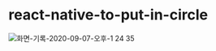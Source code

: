 # react-native-to-put-in-circle

![화면-기록-2020-09-07-오후-1 24 35](https://user-images.githubusercontent.com/39161206/92348568-6a17c400-f10e-11ea-902a-ed8803cb3625.gif)
